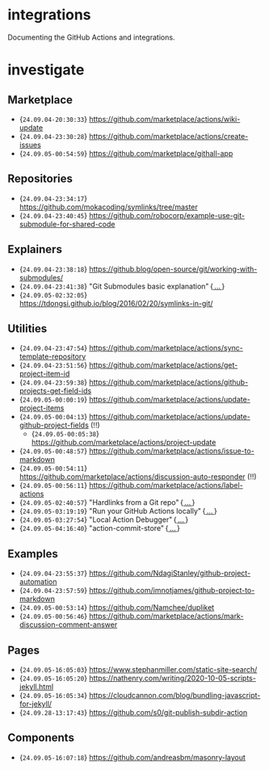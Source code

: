 # integrations
Documenting the GitHub Actions and integrations.

# investigate

## Marketplace
- {`24.09.04-20:30:33`} https://github.com/marketplace/actions/wiki-update 
- {`24.09.04-23:30:28`} https://github.com/marketplace/actions/create-issues
- {`24.09.05-00:54:59`} https://github.com/marketplace/githall-app

## Repositories
- {`24.09.04-23:34:17`} https://github.com/mokacoding/symlinks/tree/master
- {`24.09.04-23:40:45`} https://github.com/robocorp/example-use-git-submodule-for-shared-code

## Explainers
- {`24.09.04-23:38:18`} https://github.blog/open-source/git/working-with-submodules/
- {`24.09.04-23:41:38`} "Git Submodules basic explanation" {[ ... ](http://gist.github.com/gitaarik/8735255)}
- {`24.09.05-02:32:05`} https://tdongsi.github.io/blog/2016/02/20/symlinks-in-git/

## Utilities
- {`24.09.04-23:47:54`} https://github.com/marketplace/actions/sync-template-repository
- {`24.09.04-23:51:56`} https://github.com/marketplace/actions/get-project-item-id
- {`24.09.04-23:59:38`} https://github.com/marketplace/actions/github-projects-get-field-ids
- {`24.09.05-00:00:19`} https://github.com/marketplace/actions/update-project-items
- {`24.09.05-00:04:13`} https://github.com/marketplace/actions/update-github-project-fields (!!)
  - {`24.09.05-00:05:38`} https://github.com/marketplace/actions/project-update
- {`24.09.05-00:48:57`} https://github.com/marketplace/actions/issue-to-markdown
- {`24.09.05-00:54:11`} https://github.com/marketplace/actions/discussion-auto-responder (!!)
- {`24.09.05-00:56:11`} https://github.com/marketplace/actions/label-actions
- {`24.09.05-02:40:57`} "Hardlinks from a Git repo" {[ ... ](https://idiomdrottning.org/gln)}
- {`24.09.05-03:19:19`} "Run your GitHub Actions locally" {[ ... ](https://github.com/nektos/act)}
- {`24.09.05-03:27:54`} "Local Action Debugger" {[ ... ](https://github.com/github/local-action?tab=readme-ov-file)}
- {`24.09.05-04:16:40`} "action-commit-store" {[ ... ](https://github.com/marketplace/actions/action-commit-store)} 

## Examples
- {`24.09.04-23:55:37`} https://github.com/NdagiStanley/github-project-automation
- {`24.09.04-23:57:59`} https://github.com/imnotjames/github-project-to-markdown
- {`24.09.05-00:53:14`} https://github.com/Namchee/dupliket
- {`24.09.05-00:56:46`} https://github.com/marketplace/actions/mark-discussion-comment-answer

## Pages
- {`24.09.05-16:05:03`} https://www.stephanmiller.com/static-site-search/
- {`24.09.05-16:05:20`} https://nathenry.com/writing/2020-10-05-scripts-jekyll.html
- {`24.09.05-16:05:34`} https://cloudcannon.com/blog/bundling-javascript-for-jekyll/
- {`24.09.28-13:17:43`} https://github.com/s0/git-publish-subdir-action

## Components
- {`24.09.05-16:07:18`} https://github.com/andreasbm/masonry-layout
